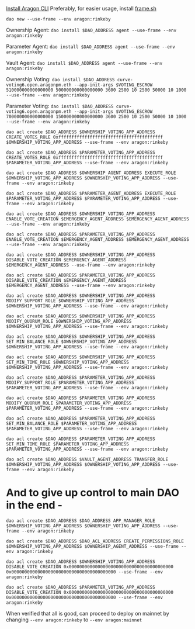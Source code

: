 [Install Aragon CLI](https://github.com/aragon/aragon-cli)
Preferably, for easier usage, install [frame.sh](https://frame.sh/)

`dao new --use-frame --env aragon:rinkeby`

Ownership Agent: `dao install $DAO_ADDRESS agent --use-frame --env aragon:rinkeby`

Parameter Agent: `dao install $DAO_ADDRESS agent --use-frame --env aragon:rinkeby`

Vault Agent: `dao install $DAO_ADDRESS agent --use-frame --env aragon:rinkeby`

Ownership Voting: `dao install $DAO_ADDRESS curve-voting6.open.aragonpm.eth --app-init-args $VOTING_ESCROW 510000000000000000 500000000000000000 3600 2500 10 2500 50000 10 1000 --use-frame --env aragon:rinkeby`

Parameter Voting: `dao install $DAO_ADDRESS curve-voting6.open.aragonpm.eth --app-init-args $VOTING_ESCROW 700000000000000000 150000000000000000 3600 2500 10 2500 50000 10 1000 --use-frame --env aragon:rinkeby`

`dao acl create $DAO_ADDRESS $OWNERSHIP_VOTING_APP_ADDRESS CREATE_VOTES_ROLE 0xffffffffffffffffffffffffffffffffffffffff $OWNERSHIP_VOTING_APP_ADDRESS --use-frame --env aragon:rinkeby`

`dao acl create $DAO_ADDRESS $PARAMETER_VOTING_APP_ADDRESS CREATE_VOTES_ROLE 0xffffffffffffffffffffffffffffffffffffffff $PARAMETER_VOTING_APP_ADDRESS --use-frame --env aragon:rinkeby`

`dao acl create $DAO_ADDRESS $OWNERSHIP_AGENT_ADDRESS EXECUTE_ROLE $OWNERSHIP_VOTING_APP_ADDRESS $OWNERSHIP_VOTING_APP_ADDRESS --use-frame --env aragon:rinkeby`

`dao acl create $DAO_ADDRESS $PARAMETER_AGENT_ADDRESS EXECUTE_ROLE $PARAMETER_VOTING_APP_ADDRESS $PARAMETER_VOTING_APP_ADDRESS --use-frame --env aragon:rinkeby`

`dao acl create $DAO_ADDRESS $OWNERSHIP_VOTING_APP_ADDRESS ENABLE_VOTE_CREATION $EMERGENCY_AGENT_ADDRESS $EMERGENCY_AGENT_ADDRESS --use-frame --env aragon:rinkeby`

`dao acl create $DAO_ADDRESS $PARAMETER_VOTING_APP_ADDRESS ENABLE_VOTE_CREATION $EMERGENCY_AGENT_ADDRESS $EMERGENCY_AGENT_ADDRESS --use-frame --env aragon:rinkeby`

`dao acl create $DAO_ADDRESS $OWNERSHIP_VOTING_APP_ADDRESS DISABLE_VOTE_CREATION $EMERGENCY_AGENT_ADDRESS $EMERGENCY_AGENT_ADDRESS --use-frame --env aragon:rinkeby`

`dao acl create $DAO_ADDRESS $PARAMETER_VOTING_APP_ADDRESS DISABLE_VOTE_CREATION $EMERGENCY_AGENT_ADDRESS $EMERGENCY_AGENT_ADDRESS --use-frame --env aragon:rinkeby`

`dao acl create $DAO_ADDRESS $OWNERSHIP_VOTING_APP_ADDRESS MODIFY_SUPPORT_ROLE $OWNERSHIP_VOTING_APP_ADDRESS $OWNERSHIP_VOTING_APP_ADDRESS --use-frame --env aragon:rinkeby`

`dao acl create $DAO_ADDRESS $OWNERSHIP_VOTING_APP_ADDRESS MODIFY_QUORUM_ROLE $OWNERSHIP_VOTING_APP_ADDRESS $OWNERSHIP_VOTING_APP_ADDRESS --use-frame --env aragon:rinkeby`

`dao acl create $DAO_ADDRESS $OWNERSHIP_VOTING_APP_ADDRESS SET_MIN_BALANCE_ROLE $OWNERSHIP_VOTING_APP_ADDRESS $OWNERSHIP_VOTING_APP_ADDRESS --use-frame --env aragon:rinkeby`

`dao acl create $DAO_ADDRESS $OWNERSHIP_VOTING_APP_ADDRESS SET_MIN_TIME_ROLE $OWNERSHIP_VOTING_APP_ADDRESS $OWNERSHIP_VOTING_APP_ADDRESS --use-frame --env aragon:rinkeby`

`dao acl create $DAO_ADDRESS $PARAMETER_VOTING_APP_ADDRESS MODIFY_SUPPORT_ROLE $PARAMETER_VOTING_APP_ADDRESS $PARAMETER_VOTING_APP_ADDRESS --use-frame --env aragon:rinkeby`

`dao acl create $DAO_ADDRESS $PARAMETER_VOTING_APP_ADDRESS MODIFY_QUORUM_ROLE $PARAMETER_VOTING_APP_ADDRESS $PARAMETER_VOTING_APP_ADDRESS --use-frame --env aragon:rinkeby`

`dao acl create $DAO_ADDRESS $PARAMETER_VOTING_APP_ADDRESS SET_MIN_BALANCE_ROLE $PARAMETER_VOTING_APP_ADDRESS $PARAMETER_VOTING_APP_ADDRESS --use-frame --env aragon:rinkeby`

`dao acl create $DAO_ADDRESS $PARAMETER_VOTING_APP_ADDRESS SET_MIN_TIME_ROLE $PARAMETER_VOTING_APP_ADDRESS $PARAMETER_VOTING_APP_ADDRESS --use-frame --env aragon:rinkeby`

`dao acl create $DAO_ADDRESS $VAULT_AGENT_ADDRESS TRANSFER_ROLE $OWNERSHIP_VOTING_APP_ADDRESS $OWNERSHIP_VOTING_APP_ADDRESS --use-frame --env aragon:rinkeby`

# And to give up control to main DAO in the end - 


`dao acl create $DAO_ADDRESS $DAO_ADDRESS APP_MANAGER_ROLE $OWNERSHIP_VOTING_APP_ADDRESS $OWNERSHIP_VOTING_APP_ADDRESS --use-frame --env aragon:rinkeby`

`dao acl create $DAO_ADDRESS $DAO_ACL_ADDRESS CREATE_PERMISSIONS_ROLE $OWNERSHIP_VOTING_APP_ADDRESS $OWNERSHIP_AGENT_ADDRESS --use-frame --env aragon:rinkeby`


`dao acl create $DAO_ADDRESS $OWNERSHIP_VOTING_APP_ADDRESS DISABLE_VOTE_CREATION 0x0000000000000000000000000000000000000000 0x0000000000000000000000000000000000000000 --use-frame --env aragon:rinkeby`

`dao acl create $DAO_ADDRESS $PARAMETER_VOTING_APP_ADDRESS DISABLE_VOTE_CREATION 0x0000000000000000000000000000000000000000 0x0000000000000000000000000000000000000000 --use-frame --env aragon:rinkeby`

When verified that all is good, can proceed to deploy on mainnet by changing `--env aragon:rinkeby` to `--env aragon:mainnet`